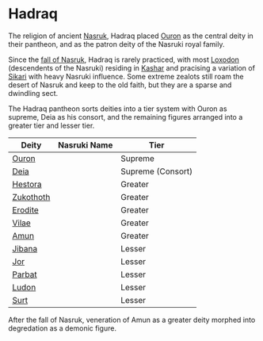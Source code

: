 # Hadraq

The religion of ancient [Nasruk](/places/nasruk), Hadraq placed [Ouron](/cosmology/fey/fey_eilea/ouron) as the central deity in their pantheon, and as the patron deity of the Nasruki royal family.

Since the [fall of Nasruk](/stories/fall_of_nasruk), Hadraq is rarely practiced, with most [Loxodon](/species/sapient/loxodon) (descendents of the Nasruki) residing in [Kashar](/places/kashar) and pracising a variation of [Sikari](/religions/sikari) with heavy Nasruki influence. Some extreme zealots still roam the desert of Nasruk and keep to the old faith, but they are a sparse and dwindling sect.

The Hadraq pantheon sorts deities into a tier system with Ouron as supreme, Deia as his consort, and the remaining figures arranged into a greater tier and lesser tier.

| Deity | Nasruki Name | Tier |
| ----- | ----------- | ----- |
| [Ouron](/cosmology/fey/fey_eilea/ouron) |  | Supreme |
| [Deia](/cosmology/fey/fey_eilea/deia) |  | Supreme (Consort) |
| [Hestora](/cosmology/daemons/seraphim/hestora) |  | Greater |
| [Zukothoth](/cosmology/daemons/malefices/zukothoth) |  | Greater |
| [Erodite](/cosmology/daemons/erodite) |  | Greater |
| [Vilae](/cosmology/daemons/seraphim/vilae) |  | Greater |
| [Amun](/cosmology/fey/fey_nova/amun) |  | Greater |
| [Jibana](/cosmology/fey/fey_tira/jibana) |  | Lesser |
| [Jor](/cosmology/fey/fey_tira/jor) |  | Lesser |
| [Parbat](/cosmology/fey/fey_tira/parbat) |  | Lesser |
| [Ludon](/cosmology/daemons/seraphim/ludon) |  | Lesser |
| [Surt](/cosmology/daemons/seraphim/surt) |  | Lesser |

After the fall of Nasruk, veneration of Amun as a greater deity morphed into degredation as a demonic figure.
